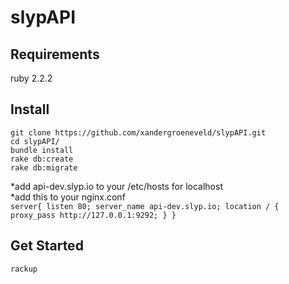 # slypAPI
## Requirements
ruby 2.2.2
  
## Install
`git clone https://github.com/xandergroeneveld/slypAPI.git`  
`cd slypAPI/`  
`bundle install`  
`rake db:create`  
`rake db:migrate`  
  
*add api-dev.slyp.io to your /etc/hosts for localhost  
*add this to your nginx.conf  
 `server{
      listen 80;
      server_name api-dev.slyp.io;
      location / {
        proxy_pass http://127.0.0.1:9292;
      }
    }`
  
## Get Started
`rackup`

